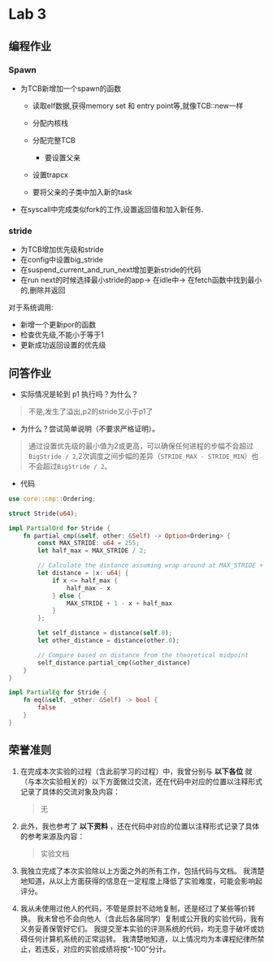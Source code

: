 # Lab 3

## 编程作业

### Spawn

- 为TCB新增加一个spawn的函数

  - 读取elf数据,获得memory set 和 entry point等,就像TCB::new一样
  - 分配内核栈
  - 分配完整TCB
    - 要设置父亲

  - 设置trapcx
  - 要将父亲的子类中加入新的task

- 在syscall中完成类似fork的工作,设置返回值和加入新任务.

### stride

- 为TCB增加优先级和stride
- 在config中设置big_stride
- 在suspend_current_and_run_next增加更新stride的代码
- 在run next的时候选择最小stride的app-> 在idle中-> 在fetch函数中找到最小的,删除并返回

对于系统调用:

- 新增一个更新por的函数
- 检查优先级,不能小于等于1
- 更新成功返回设置的优先级

## 问答作业

- 实际情况是轮到 p1 执行吗？为什么？

> 不是,发生了溢出,p2的stride又小于p1了

- 为什么？尝试简单说明（不要求严格证明）。

> 通过设置优先级的最小值为2或更高，可以确保任何进程的步幅不会超过`BigStride / 2`,2次调度之间步幅的差异（`STRIDE_MAX - STRIDE_MIN`）也不会超过`BigStride / 2`。

- 代码

```rust
use core::cmp::Ordering;

struct Stride(u64);

impl PartialOrd for Stride {
    fn partial_cmp(&self, other: &Self) -> Option<Ordering> {
        const MAX_STRIDE: u64 = 255;
        let half_max = MAX_STRIDE / 2;

        // Calculate the distance assuming wrap around at MAX_STRIDE + 1
        let distance = |x: u64| {
            if x <= half_max {
                half_max - x
            } else {
                MAX_STRIDE + 1 - x + half_max
            }
        };

        let self_distance = distance(self.0);
        let other_distance = distance(other.0);

        // Compare based on distance from the theoretical midpoint
        self_distance.partial_cmp(&other_distance)
    }
}

impl PartialEq for Stride {
    fn eq(&self, _other: &Self) -> bool {
        false
    }
}
```

## 荣誉准则

1. 在完成本次实验的过程（含此前学习的过程）中，我曾分别与 **以下各位** 就（与本次实验相关的）以下方面做过交流，还在代码中对应的位置以注释形式记录了具体的交流对象及内容：

   > 无

2. 此外，我也参考了 **以下资料** ，还在代码中对应的位置以注释形式记录了具体的参考来源及内容：

   > 实验文档

3. 我独立完成了本次实验除以上方面之外的所有工作，包括代码与文档。 我清楚地知道，从以上方面获得的信息在一定程度上降低了实验难度，可能会影响起评分。

4. 我从未使用过他人的代码，不管是原封不动地复制，还是经过了某些等价转换。 我未曾也不会向他人（含此后各届同学）复制或公开我的实验代码，我有义务妥善保管好它们。 我提交至本实验的评测系统的代码，均无意于破坏或妨碍任何计算机系统的正常运转。 我清楚地知道，以上情况均为本课程纪律所禁止，若违反，对应的实验成绩将按“-100”分计。

